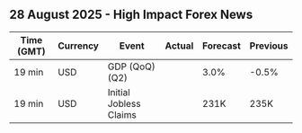## 28 August 2025 - High Impact Forex News

| Time (GMT) | Currency | Event | Actual | Forecast | Previous |
|------|----------|-------|--------|----------|----------|
| 19 min | USD | GDP (QoQ) (Q2) |  | 3.0% | -0.5% |
| 19 min | USD | Initial Jobless Claims |  | 231K | 235K |
